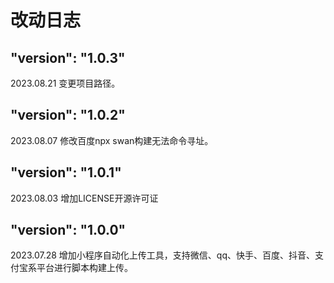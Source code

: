 # 改动日志

## "version": "1.0.3"

2023.08.21
变更项目路径。

## "version": "1.0.2"

2023.08.07
修改百度npx swan构建无法命令寻址。

## "version": "1.0.1"

2023.08.03
增加LICENSE开源许可证

## "version": "1.0.0"

2023.07.28
增加小程序自动化上传工具，支持微信、qq、快手、百度、抖音、支付宝系平台进行脚本构建上传。
